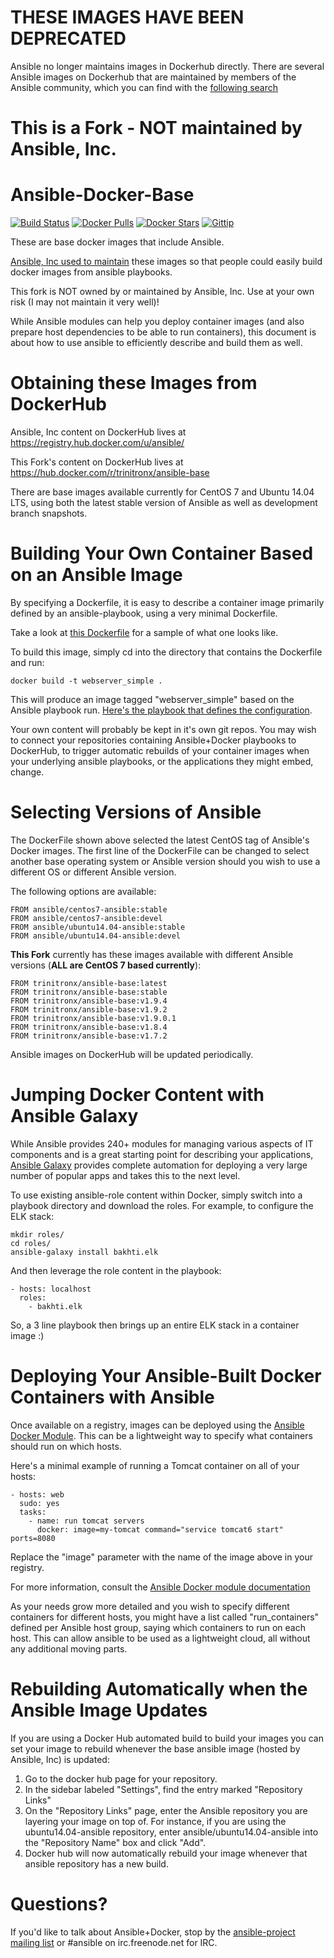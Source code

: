 THESE IMAGES HAVE BEEN DEPRECATED
=================================

Ansible no longer maintains images in Dockerhub directly. There are
several Ansible images on Dockerhub that are maintained by members of
the Ansible community, which you can find with the [following search](https://hub.docker.com/search/?q=ansible&page=1&isAutomated=0&isOfficial=0&pullCount=1&starCount=0)

This is a Fork - NOT maintained by Ansible, Inc.
================================================

Ansible-Docker-Base
===================
[![Build Status](http://img.shields.io/travis/trinitronx/ansible-base.svg)](https://travis-ci.org/trinitronx/ansible-base)
[![Docker Pulls](https://img.shields.io/docker/pulls/trinitronx/ansible-base.svg)](https://hub.docker.com/r/trinitronx/ansible-base)
[![Docker Stars](https://img.shields.io/docker/stars/trinitronx/ansible-base.svg)](https://hub.docker.com/r/trinitronx/ansible-base)
[![Gittip](http://img.shields.io/gittip/trinitronx.svg)](https://www.gittip.com/trinitronx)

These are base docker images that include Ansible.  

[Ansible, Inc used to maintain](https://github.com/ansible/ansible-docker-base#these-images-have-been-deprecated) these images so that people could easily build docker images from ansible playbooks.

This fork is NOT owned by or maintained by Ansible, Inc.  Use at your own risk (I may not maintain it very well)!

While Ansible modules can help you deploy container images (and also prepare host dependencies to be able to run containers), this document is about how to use ansible to efficiently describe and build them as well.

Obtaining these Images from DockerHub
=====================================

Ansible, Inc content on DockerHub lives at https://registry.hub.docker.com/u/ansible/

This Fork's content on DockerHub lives at https://hub.docker.com/r/trinitronx/ansible-base

There are base images available currently for CentOS 7 and Ubuntu 14.04 LTS, using both the latest
stable version of Ansible as well as development branch snapshots.

Building Your Own Container Based on an Ansible Image
=====================================================

By specifying a Dockerfile, it is easy to describe a container image primarily defined by an ansible-playbook, using a very minimal Dockerfile.

Take a look at [this Dockerfile](https://github.com/ansible/ansible-docker-base/blob/master/examples/webserver-simple/Dockerfile) for a sample of what one looks like.

To build this image, simply cd into the directory that contains the Dockerfile and run:

    docker build -t webserver_simple .
    
This will produce an image tagged "webserver_simple" based on the Ansible playbook run.  [Here's the playbook that defines the configuration](https://github.com/ansible/ansible-docker-base/blob/master/examples/webserver-simple/ansible/site.yml).

Your own content will probably be kept in it's own git repos.  You may wish to connect your repositories containing Ansible+Docker playbooks to DockerHub, to trigger automatic rebuilds of your container
images when your underlying ansible playbooks, or the applications they might embed, change.

Selecting Versions of Ansible
=============================

The DockerFile shown above selected the latest CentOS tag of Ansible's Docker images.  The first line of the DockerFile can be changed to select another base operating system or Ansible version should you wish to use a different OS or different Ansible version.

The following options are available:

    FROM ansible/centos7-ansible:stable
    FROM ansible/centos7-ansible:devel
    FROM ansible/ubuntu14.04-ansible:stable
    FROM ansible/ubuntu14.04-ansible:devel
    
**This Fork** currently has these images available with different Ansible versions (**ALL are CentOS 7 based currently**):

    FROM trinitronx/ansible-base:latest
    FROM trinitronx/ansible-base:stable
    FROM trinitronx/ansible-base:v1.9.4
    FROM trinitronx/ansible-base:v1.9.2
    FROM trinitronx/ansible-base:v1.9.0.1
    FROM trinitronx/ansible-base:v1.8.4
    FROM trinitronx/ansible-base:v1.7.2

Ansible images on DockerHub will be updated periodically.

Jumping Docker Content with Ansible Galaxy
==========================================

While Ansible provides 240+ modules for managing various aspects of IT components and is a great starting point for describing your applications, [Ansible Galaxy](http://galaxy.ansible.com) provides complete automation for deploying a very large number of popular apps and takes this to the next level.

To use existing ansible-role content within Docker, simply switch into a playbook directory and download the roles.  For example, to configure the ELK stack:

    mkdir roles/
    cd roles/
    ansible-galaxy install bakhti.elk
   
And then leverage the role content in the playbook:

    - hosts: localhost
      roles:
        - bakhti.elk

So, a 3 line playbook then brings up an entire ELK stack in a container image :)

Deploying Your Ansible-Built Docker Containers with Ansible
===========================================================

Once available on a registry, images can be deployed using the [Ansible Docker Module](http://docs.ansible.com/docker_module.html).  This can be a lightweight
way to specify what containers should run on which hosts.

Here's a minimal example of running a Tomcat container on all of your hosts:

    - hosts: web
      sudo: yes
      tasks:
        - name: run tomcat servers
          docker: image=my-tomcat command="service tomcat6 start" ports=8080

Replace the "image" parameter with the name of the image above in your registry.

For more information, consult the [Ansible Docker module documentation](http://docs.ansible.com/docker_module.html)

As your needs grow more detailed and you wish to specify different containers for different hosts, 
you might have a list called "run_containers" defined per Ansible host group, saying which containers to run on each host.  This can allow ansible to be used as a lightweight cloud, all without any additional moving parts.

Rebuilding Automatically when the Ansible Image Updates
=======================================================

If you are using a Docker Hub automated build to build your images you can set
your image to rebuild whenever the base ansible image (hosted by Ansible, Inc) is updated:

1. Go to the docker hub page for your repository.
2. In the sidebar labeled "Settings", find the entry marked "Repository Links"
3. On the "Repository Links" page, enter the Ansible repository you are layering
   your image on top of.  For instance, if you are using the
   ubuntu14.04-ansible repository, enter ansible/ubuntu14.04-ansible
   into the "Repository Name" box and click "Add".
4. Docker hub will now automatically rebuild your image whenever that ansible
   repository has a new build.
   
Questions?
==========

If you'd like to talk about Ansible+Docker, stop by the [ansible-project mailing list](https://groups.google.com/forum/#!forum/ansible-project) or #ansible on irc.freenode.net for IRC.


